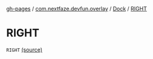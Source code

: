 [gh-pages](../../index.md) / [com.nextfaze.devfun.overlay](../index.md) / [Dock](index.md) / [RIGHT](./-r-i-g-h-t.md)

# RIGHT

`RIGHT` [(source)](https://github.com/NextFaze/dev-fun/tree/master/devfun-annotations/src/main/java/com/nextfaze/devfun/overlay/Dock.kt#L3)